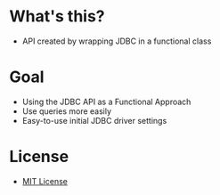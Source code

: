 # What's this?
- API created by wrapping JDBC in a functional class

# Goal
- Using the JDBC API as a Functional Approach
- Use queries more easily
- Easy-to-use initial JDBC driver settings

# License
- [MIT License](https://github.com/seunghun-kim/cubrid_fp_api/blob/develop/LICENSE)
